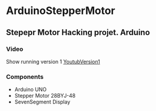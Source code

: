 # ArduinoStepperMotor

## Stepepr Motor Hacking projet. Arduino

### Video
Show running version 1 [YoutubVersion1](http://www.youtube.com/watch?v=n3piOMCQxkA "StepperMotor with SevenSegment")

### Components

* Arduino UNO
* Stepper Motor 28BYJ-48
* SevenSegment Display 

